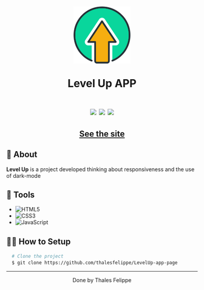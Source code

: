 
<h1 align="center">
  <img 
    src="https://raw.githubusercontent.com/thalesfelippe/LevelUp-app-page/main/img/favicon.png" width="150"
  />
  <p>Level Up APP</p>
</h1>

<h1 align="center">
<img src="https://media.giphy.com/media/ibf9qKLXrlsFuNtoQe/giphy.gif"
  />
  <img src="https://media.giphy.com/media/uEALfNcD2oL3UwCdKZ/giphy.gif"
  />
  <img src="https://media.giphy.com/media/zEwYRJ1CcxBkjXShsm/giphy.gif"
  />
</h1>

<h2 align="center">
  <a href="https://thalesfelippe.github.io/LevelUp-app-page/index.html" target="_blank">See the site</a>
</h2>

## 🧾 About

**Level Up** is a project developed thinking about responsiveness and the use of dark-mode

## 🔧 Tools
 - ![HTML5](https://img.shields.io/badge/-HTML5-E34F26?style=flat-square&logo=html5&logoColor=white)
 - ![CSS3](https://img.shields.io/badge/-CSS3-549FDE?style=flat-square&logo=css3&logoColor=white)
 - ![JavaScript](https://img.shields.io/badge/-JavaScript-F7B93E?style=flat-square&logo=javascript&logoColor=fff)

## 👨‍💻 How to Setup

```bash
  # Clone the project
  $ git clone https://github.com/thalesfelippe/LevelUp-app-page
```
---

<p align="center">Done by Thales Felippe</p>
